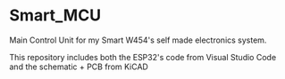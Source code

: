# Smart_MCU
Main Control Unit for my Smart W454's self made electronics system.

This repository includes both the ESP32's code from Visual Studio Code and the schematic + PCB from KiCAD
